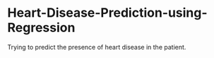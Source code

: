 # Heart-Disease-Prediction-using-Regression
Trying to predict the presence of heart disease in the patient.
